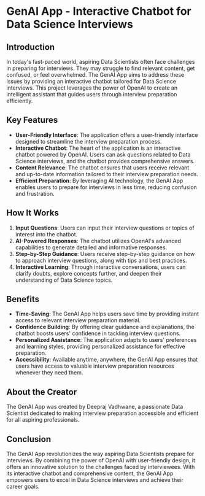 # GenAI App - Interactive Chatbot for Data Science Interviews

## Introduction
In today's fast-paced world, aspiring Data Scientists often face challenges in preparing for interviews. They may struggle to find relevant content, get confused, or feel overwhelmed.
The GenAI App aims to address these issues by providing an interactive chatbot tailored for Data Science interviews. 
This project leverages the power of OpenAI to create an intelligent assistant that guides users through interview preparation efficiently.

## Key Features
- **User-Friendly Interface**: The application offers a user-friendly interface designed to streamline the interview preparation process.
- **Interactive Chatbot**: The heart of the application is an interactive chatbot powered by OpenAI. Users can ask questions related to Data Science interviews, and the chatbot provides comprehensive answers.
- **Content Relevance**: The chatbot ensures that users receive relevant and up-to-date information tailored to their interview preparation needs.
- **Efficient Preparation**: By leveraging AI technology, the GenAI App enables users to prepare for interviews in less time, reducing confusion and frustration.

## How It Works
1. **Input Questions**: Users can input their interview questions or topics of interest into the chatbot.
2. **AI-Powered Responses**: The chatbot utilizes OpenAI's advanced capabilities to generate detailed and informative responses.
3. **Step-by-Step Guidance**: Users receive step-by-step guidance on how to approach interview questions, along with tips and best practices.
4. **Interactive Learning**: Through interactive conversations, users can clarify doubts, explore concepts further, and deepen their understanding of Data Science topics.

## Benefits
- **Time-Saving**: The GenAI App helps users save time by providing instant access to relevant interview preparation material.
- **Confidence Building**: By offering clear guidance and explanations, the chatbot boosts users' confidence in tackling interview questions.
- **Personalized Assistance**: The application adapts to users' preferences and learning styles, providing personalized assistance for effective preparation.
- **Accessibility**: Available anytime, anywhere, the GenAI App ensures that users have access to valuable interview preparation resources whenever they need them.

## About the Creator
The GenAI App was created by Deepraj Vadhwane, a passionate Data Scientist dedicated to making interview preparation accessible and efficient for all aspiring professionals.

## Conclusion
The GenAI App revolutionizes the way aspiring Data Scientists prepare for interviews. 
By combining the power of OpenAI with user-friendly design, it offers an innovative solution to the challenges faced by interviewees.
With its interactive chatbot and comprehensive content, the GenAI App empowers users to excel in Data Science interviews and achieve their career goals.
